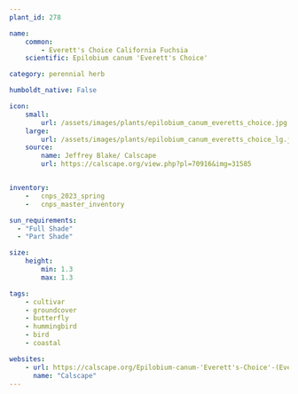 ```yaml
---
plant_id: 278

name: 
    common:  
        - Everett's Choice California Fuchsia 
    scientific: Epilobium canum 'Everett's Choice'

category: perennial herb

humboldt_native: False

icon: 
    small: 
        url: /assets/images/plants/epilobium_canum_everetts_choice.jpg 
    large: 
        url: /assets/images/plants/epilobium_canum_everetts_choice_lg.jpg 
    source: 
        name: Jeffrey Blake/ Calscape
        url: https://calscape.org/view.php?pl=70916&img=31585 


inventory: 
    -   cnps_2023_spring
    -   cnps_master_inventory

sun_requirements:
  - "Full Shade"
  - "Part Shade"

size:
    height: 
        min: 1.3
        max: 1.3

tags:
    - cultivar
    - groundcover
    - butterfly
    - hummingbird
    - bird
    - coastal

websites:
    - url: https://calscape.org/Epilobium-canum-'Everett's-Choice'-(Everett's-Choice-California-Fuchsia)   
      name: "Calscape"
---
```



